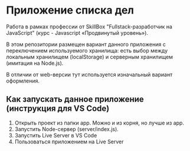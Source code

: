 # Приложение списка дел #

Работа в рамках профессии от SkillBox "Fullstack-разработчик на JavaScript" (курс - Javascript «Продвинутый уровень»).

В этом репозитории размещен вариант данного приложения с переключением используемого хранилища: есть выбор между локальным хранилищем (localStorage) и серверным хранилищем (имитация на Node.js).

В отличии от web-версии тут используется изначальный вариант оформления.

## Как запускать данное приложение (инструкция для VS Code) ##

1.	Открыть проект из папки app. Можно и из корня, но лучше из app.
2.	Запустить Node-сервер (server/index.js).
3.	Запустить Live Server в VS Code
4.	Пользоваться приложением на Live Server
